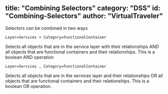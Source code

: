 title: "Combining Selectors"
category: "DSS"
id: "Combining-Selectors"
author: "VirtualTraveler"
---
Selectors can be combined in two ways

```Layer=Services + Category=FunctionalContainer```

Selects all objects that are in the service layer with their relationships AND all objects that are functional containers and their relationships. This is a boolean AND operation

```Layer=Services , Category=FunctionalContainer```

Selects all objects that are in the services layer and their relationships OR all objects that are functional containers and their relationships. This is a boolean OR operation.

